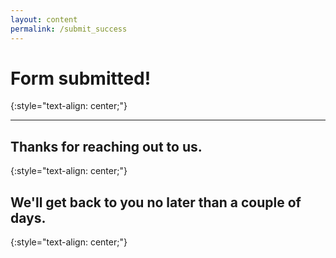 ```yaml
---
layout: content
permalink: /submit_success
---
```


# Form submitted!  
{:style="text-align: center;"}  

---

## Thanks for reaching out to us. 
{:style="text-align: center;"}  

## We'll get back to you no later than a couple of days.  
{:style="text-align: center;"}  